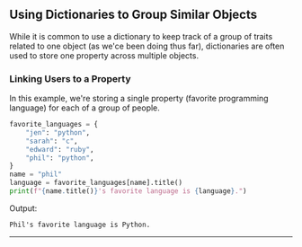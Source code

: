 ## Using Dictionaries to Group Similar Objects

While it is common to use a dictionary to keep track of a group of traits
related to one object (as we'ce been doing thus far), dictionaries are often
used to store one property across multiple objects.

### Linking Users to a Property

In this example, we're storing a single property (favorite programming 
language) for each of a group of people.

```python
favorite_languages = {
    "jen": "python",
    "sarah": "c",
    "edward": "ruby",
    "phil": "python",
}
name = "phil"
language = favorite_languages[name].title()
print(f"{name.title()}'s favorite language is {language}.")
```

Output:

```
Phil's favorite language is Python.
```

---
